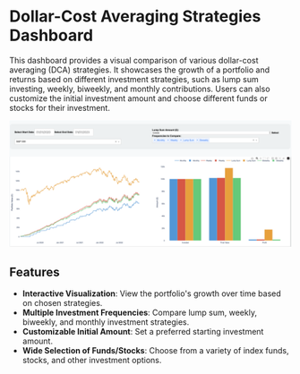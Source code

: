 
# Dollar-Cost Averaging Strategies Dashboard

This dashboard provides a visual comparison of various dollar-cost averaging (DCA) strategies. It showcases the growth of a portfolio and returns based on different investment strategies, such as lump sum investing, weekly, biweekly, and monthly contributions. Users can also customize the initial investment amount and choose different funds or stocks for their investment.


![Dashboard Screenshot](./DCA.png)


## Features

- **Interactive Visualization**: View the portfolio's growth over time based on chosen strategies.
- **Multiple Investment Frequencies**: Compare lump sum, weekly, biweekly, and monthly investment strategies.
- **Customizable Initial Amount**: Set a preferred starting investment amount.
- **Wide Selection of Funds/Stocks**: Choose from a variety of index funds, stocks, and other investment options.
